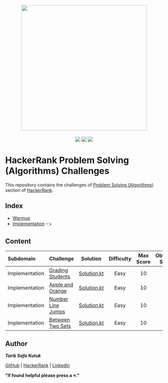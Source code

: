<div style='float: center; text-align: center; margin-bottom: 20px' align="center">
  <a href='https://www.hackerrank.com/tariksafakutuk' target="_blank">
  <img width="400px" src="https://blog.hackerrank.com/wp-content/uploads/2017/04/logo_HRwordmark2700x670_2-1.png" />
  </a>
</div>

<p align="center">
	<img src="https://img.shields.io/badge/Problems%20Solved-14-brightgreen.svg">
	<img src="https://img.shields.io/badge/Score-136-yellow.svg">
	<img src="https://img.shields.io/badge/Language-Kotlin-blue.svg">
</p>


# HackerRank Problem Solving (Algorithms) Challenges

This repository contains the challenges of [Problem Solving (Algorithms)](https://www.hackerrank.com/domains/algorithms) section of [HackerRank](https://www.hackerrank.com).


## Index
- [Warmup](https://github.com/tariksafakutuk/HackerRank-Problem-Solving-Algorithms/tree/master/src/main/kotlin/warmup)
- [Implementation](https://github.com/tariksafakutuk/HackerRank-Problem-Solving-Algorithms/tree/master/src/main/kotlin/implementation) 👈


## Content
| Subdomain         | Challenge | Solution | Difficulty | Max Score | Obtained Score | 
|:------------------|:----------|:--------:|:----------:|:---------:|:--------------:|
| Implementation    | [Grading Students](https://www.hackerrank.com/challenges/grading/problem) | [Solution.kt](https://github.com/tariksafakutuk/HackerRank-Problem-Solving-Algorithms/blob/master/src/main/kotlin/implementation/gradingStudents/Solution.kt) | Easy | 10 | 10 |
| Implementation    | [Apple and Orange](https://www.hackerrank.com/challenges/apple-and-orange/problem) | [Solution.kt](https://github.com/tariksafakutuk/HackerRank-Problem-Solving-Algorithms/blob/master/src/main/kotlin/implementation/appleAndOrange/Solution.kt) | Easy | 10 | 10 |
| Implementation    | [Number Line Jumps](https://www.hackerrank.com/challenges/kangaroo/problem) | [Solution.kt](https://github.com/tariksafakutuk/HackerRank-Problem-Solving-Algorithms/blob/master/src/main/kotlin/implementation/numberLineJumps/Solution.kt) | Easy | 10 | 10 |
| Implementation    | [Between Two Sets](https://www.hackerrank.com/challenges/between-two-sets/problem) | [Solution.kt](https://github.com/tariksafakutuk/HackerRank-Problem-Solving-Algorithms/blob/master/src/main/kotlin/implementation/betweenTwoSets/Solution.kt) | Easy | 10 | 10 |


## Author
***Tarik Safa Kutuk***

[GitHub](https://github.com/tariksafakutuk/) | [HackerRank](https://www.hackerrank.com/tariksafakutuk) | [LinkedIn](https://www.linkedin.com/in/tariksafakutuk/)

**"If found helpful please press a ⭐."**